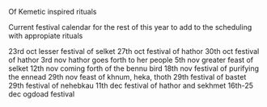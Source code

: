 Of Kemetic inspired rituals


Current festival calendar for the rest of this year to add to the scheduling with appropiate rituals

23rd oct lesser festival of selket
27th oct festival of hathor
30th oct festival of hathor
3rd nov hathor goes forth to her people
5th nov greater feast of selket
12th nov coming forth of the bennu bird
18th nov festival of purifying the ennead
29th nov feast of khnum, heka, thoth
29th festival of bastet
29th festival of nehebkau
11th dec festival of hathor and sekhmet
16th-25 dec ogdoad festival
